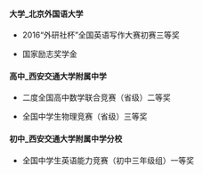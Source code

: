 #### 大学_北京外国语大学
- 2016“外研社杯”全国英语写作大赛初赛三等奖
[](pic/.jpg)

- 国家励志奖学金
[](pic/.jpg)

#### 高中_西安交通大学附属中学
- 二度全国高中数学联合竞赛（省级）二等奖
[](pic/.jpg)
[](pic/.jpg)

- 全国中学生物理竞赛（省级）三等奖
[](pic/.jpg)



#### 初中_西安交通大学附属中学分校
- 全国中学生英语能力竞赛（初中三年级组）一等奖
[](pic/.jpg)
